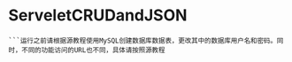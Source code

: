 # ServeletCRUDandJSON
```这个项目的代码是根据教程https://how2j.cn/k/servlet/servlet-query/563.html?p=68555创建的，只不过源教程使用的是eclipse，这里使用IDEA创建的，具体操作请结合博客https://blog.csdn.net/qq_33360009/article/details/105161866和https://blog.csdn.net/qq_33360009/article/details/105170782搭建并运行
```运行之前请根据源教程使用MySQL创建数据库数据表，更改其中的数据库用户名和密码。同时，不同的功能访问的URL也不同，具体请按照源教程
